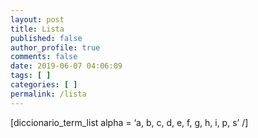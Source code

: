 ```yaml
---
layout: post
title: Lista
published: false
author_profile: true
comments: false
date: 2019-06-07 04:06:09
tags: [ ]
categories: [ ]
permalink: /lista
---
```

[diccionario\_term\_list alpha = &#8216;a, b, c, d, e, f, g, h, i, p, s&#8217; /]